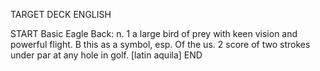 TARGET DECK
ENGLISH

START
Basic
Eagle
Back: n. 1 a large bird of prey with keen vision and powerful flight. B this as a symbol, esp. Of the us. 2 score of two strokes under par at any hole in golf. [latin aquila]
END
